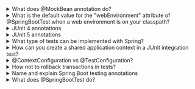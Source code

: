 <details>
  <summary>What does @MockBean annotation do?</summary>
@MockBean creates and injects a Mockito mock into the Application Context
</details>

<details>
  <summary>What is the default value for the "webEnvironment" attribute of @SpringBootTest when a web environment is on your classpath?</summary>
MOCK
</details>

<details>
  <summary>JUnit 4 annotations</summary>
  
- @Test
- @Before - before each test method in the class
- @After
- @BeforeClass - static method that will be run once before any of the test methods
- @AfterClass
- @Ignore
- @RunWith
- @Rule
</details>


<details>
  <summary>JUnit 5 annotations</summary>
  
- @Test
- @BeforeEach - before each test method in the class
- @AfterEach
- @BeforeAll - static method to be executed once before all test methods in the current class
- @AfterAll
- @Disabled
- @Tag - to filter tests by tags
- @DisplayName
- @ParameterizedTest + @ValueSource(strings = {"Hello", "JUnit"})
- @ExtendWith
</details>

<details>
  <summary>What type of tests can be implemented with Spring?</summary>

- unit tests
- integration tests
- End-to-End Tests
- Acceptance Tests with Cucumber 
- Performance Tests with Gatling
</details>

<details>
  <summary>How can you create a shared application context in a JUnit integration test?</summary>

- @SpringBootTest: Creates a shared application context for all test methods in the class by default.
- @ContextConfiguration: Allows specifying custom configuration for the application context.
- @DirtiesContext: Marks the context as dirty and optionally refreshes it after the test class or method execution.
- @TestExecutionListeners: Provides advanced control over the test execution lifecycle, including application context management.
</details>

<details>
  <summary>@ContextConfiguration vs @TestConfiguration?</summary>

@ContextConfiguration: 
- Used to specify the configuration classes or XML files for setting up the ApplicationContext in a test.
- Applied to the test class level.
- Ideal for defining or overriding context configuration.

@TestConfiguration is a specialized form of @Configuration that is used specifically for defining beans that are used in tests. It is often used within a test class or test configuration class to provide test-specific beans or override existing beans.

@TestConfiguration:
- Used to provide additional configuration or override beans specifically for testing.
- Applied to a @Configuration class within the test class.
- Ideal for defining test-specific beans or configurations.
</details>

<details>
  <summary>How not to rollback transactions in tests?</summary>

- @Rollback(false)
- @Commit
- @Transactional(propagation = Propagation.NOT_SUPPORTED) to ensure that no transaction is started.
</details>

<details>
  <summary>Name and explain Spring Boot testing annotations</summary>

- @SpringBootTest: Loads the full application context for integration tests. It provides a comprehensive testing environment that includes all beans and configurations. Attributes: webEnvironment (e.g., MOCK, RANDOM_PORT, DEFINED_PORT, NONE).
- @DataJpaTest: Configures an in-memory database and scans for JPA repositories. It is used for testing JPA repositories and data access layers. Attributes: includeFilters and excludeFilters
- @WebMvcTest: Configures only the web layer and scans for controllers, @ControllerAdvice, and other web-related components. Arguments: controllers, excludeAutoConfiguration
- @MockBean:  Creates and injects mock beans into the application context for use in tests.
- @TestConfiguration: Defines additional configuration for tests. It is used to provide test-specific beans and configurations.
</details>

<details>
  <summary>What does @SpringBootTest do?</summary>

- @SpringBootTest is used for integration testing in a Spring Boot application. It sets up the entire application context and provides a fully initialized Spring environment to test your application’s functionality as a whole.
- When @SpringBootTest is used, it typically looks for a class annotated with @SpringBootApplication to bootstrap the application context. It uses the configuration, component scanning, and auto-configuration provided by @SpringBootApplication to set up the context for testing.
- @SpringBootConfiguration can be used in place of @SpringBootApplication for testing if you need a specific configuration for tests. It allows you to provide additional or alternative configuration without affecting the main application configuration.
</details>


